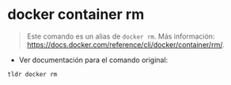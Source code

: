 # docker container rm

> Este comando es un alias de `docker rm`.
> Más información: <https://docs.docker.com/reference/cli/docker/container/rm/>.

- Ver documentación para el comando original:

`tldr docker rm`
